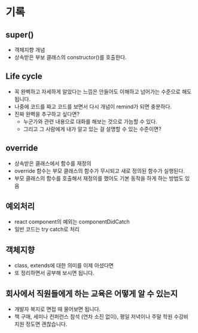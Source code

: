 # 기록

## super()

- 객체지향 개념
- 상속받은 부보 클래스의 constructor()를 호출한다.

## Life cycle

- 꼭 완벽하고 자세하게 알았다는 느낌은 안들어도 이해하고 넘어가는 수준으로 해도 됩니다.
- 나중에 코드를 짜고 코드를 보면서 다시 개념이 remind가 되면 충분하다.
- 진짜 완벽을 추구하고 싶다면?
  - 누군가와 관련 내용으로 대화를 해보는 것으로 가늠할 수 있다.
  - 그리고 그 사람에게 내가 알고 있는 걸 설명할 수 있는 수준이면?

## override

- 상속받은 클래스에서 함수를 재정의
- override 함수는 부모 클래스의 함수가 무시되고 새로 정의된 함수가 실행된다.
- 부모 클래스의 함수를 호출해서 재정의를 했어도 기본 동작을 하게 하는 방법도 있음

## 예외처리

- react component의 예외는 componentDidCatch
- 일반 코드는 try catch로 처리

## 객체지향

- class, extends에 대한 의미를 이제 아셨다면
- 또 정리하면서 공부해 보시면 됩니다.

## 회사에서 직원들에게 하는 교육은 어떻게 알 수 있는지

- 개발자 복지로 면접 때 물어보면 됩니다.
- 책 구매, 세미나 컨퍼런스 참석 (연차 소진 없이), 평일 저녁이나 주말 학원 수강비 지원 정도면 괜찮습니다.